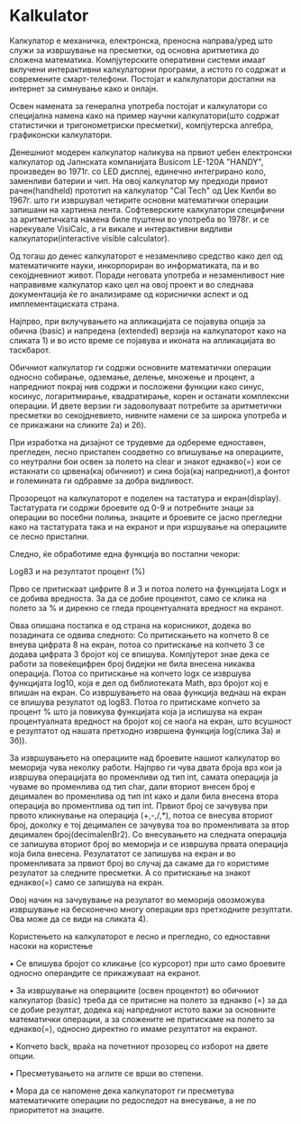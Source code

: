 # Kalkulator
Калкулатор e механичка, електронска, преносна направа/уред што служи за извршување на пресметки, од основна аритметика до сложена математика. Компјутерските оперативни системи имаат вклучени интерактивни калкулаторни програми, а истото го содржат и современите смарт-телефони. Постојат и калклулатори достапни на интернет за симнување како и онлајн.

Освен намената за генерална употреба постојат и калкулатори со специјална намена како на пример научни калкулатори(што содржат статистички и тригонометриски пресметки), компјутерска алгебра, графиконски калкулатори.

Денешниот модерен калкулатор наликува на првиот џебен електронски калкулатор од Јапнската компанијата Busicom LE-120A "HANDY", произведен во 1971г. со LED дисплеј, единечно интегрирано коло, замeнливи батерии и чип. На овој калкулатор му предходи првиот рачен(handheld) прототип на калкулатор "Cal Tech" од Џек Килби во 1967г. што ги извршувал четирите основни математички операции запишани на хартиена лента. Софтеверските калкулатори специфични за аритметичката намена биле пуштени во употреба во 1978г. и се нарекувале VisiCalc, а ги викале и интерактивни видливи калкулатори(interactive visible calculator).

Од тогаш до денес калкулаторот е незаменливо средство како дел од математичките науки, инкорпориран во информатиката,  па и во секојдневниот живот. Поради неговата употреба и незаменливост ние направивме калкулатор како цел на овој проект и во следнава документација ќе го анализираме од кориснички аспект и од имплементациската страна.

Најпрво, при вклучувањето на апликацијата се појавува опција за обична (basic) и напредена (extended) верзија на калкулаторот како на сликата 1) и во исто време се појавува и иконата на апликацијата во таскбарот.

Обичниот калкулатор ги содржи основните математички операции односно собирање, одземање, делење, множење и процент, а напредниот покрај нив содржи и посложени функции како синус, косинус, логаритмирање, квадратирање, корен и останати комплексни операции. И двете верзии ги задоволуваат потребите за аритметички пресметки во секојдневието, нивните намени се за широка употреба и се прикажани на сликите 2а) и 2б).

При изработка на дизајнот се трудевме да одбереме едноставен, прегледен, лесно пристапен соодветно со впишување на операциите, со неутрални бои освен за полето на clear и знакот еднакво(=) кои се истакнати со црвена(кај обичниот) и сина боја(кај напредниот),а фонтот и големината ги одбравме за добра видливост.

Прозорецот на калкулаторот е поделен на тастатура и екран(display). Тастатурата ги содржи броевите од 0-9 и потребните знаци за операции во посебни полиња, знаците и броевите се јасно прегледни како на тастатурата така и на екранот и при изршување на операциите се лесно пристапни. 

Следно, ќе обработиме една функција во постапни чекори:

Log83 и на резултатот процент (%)

Прво се притискаат цифрите 8 и 3 и потоа полето на функцијата Logх и се добива вредноста. За да се добие процентот, само се клика на полето за % и дирекно се гледа процентуалната вредност на екранот.

Оваа опишана постапка е од страна на корисникот, додека во позадината се одвива следното:
Со притискањето на копчето 8 се внеува цифрата 8 на екран, потоа со притискање на копчето 3 се додава цифрата 3 бројот кој се впишува. Компјутерот знае дека се работи за повеќецифрен број бидејки не била внесена никаква операција. Потоа со притискање на копчето logx се извршува функцијата log10, која е дел од библиотеката Math, врз бројот кој е впишан на екран. Со извршувањето на оваа функција веднаш на екран се впишува резулатот од log83. Потоа го притискаме копчето за процент % што ја повикува функцијата која ја испишува на екран процентуалната вредност на бројот кој се наоѓа на екран, што всушност е резултатот од нашата претходно извршена функција log(слика 3а) и 3б)).

За извршувањето на операциите над броевите нашиот калкулатор во меморија чува неколку работи. Најпрво ги чува двата броја врз кои ја извршува операцијата во променливи од тип int, самата операција ја чуваме во променлива од тип char, дали вториот внесен број е децимален во променлива од тип int како и дали била внесена втора операција во проментлива од тип int. Првиот број се зачувува при првото кликнување на операција (+,-,/,*), потоа се внесува вториот број, доколку е тој децимален се зачувува тоа во променливата за втор децимален број(decimalenBr2). Со внесувањето на следната операција се запишува вториот број во меморија и се извршува првата операција која била внесена. Резулататот се запишува на екран и во променливата за првиот број во случај да сакаме да го користиме резулатот за следните пресметки. А со притискање на знакот еднакво(=) само се запишува на екран.

Овој начин на зачувување на резулатот во меморија овозможува извршување на бесконечно многу операции врз претходните резултати. Ова може да се види на сликата 4).


Користењето на калкулаторот е лесно и прегледно, со едноставни насоки на користење

•	Се впишува бројот со кликање (со курсорот) при што само броевите односно операндите се прикажуваат на екранот.

•	За извршување на операциите (освен процентот) во обичниот калкулатор (basic) треба да се притисне на полето за еднакво (=) за да се добие резултат, додека кај напредниот истото важи за основните математички операции, а за сложените не притискаме на полето за еднакво(=), односно директно го имаме резултатот на екранот.

•	Копчето back, враќа на почетниот прозорец со изборот на двете опции.

•	Пресметувањето на аглите се врши во степени.

•	Мора да се напомене дека калкулаторот ги пресметува математичките операции по редоследот на внесување, а не по приоритетот на знаците.

